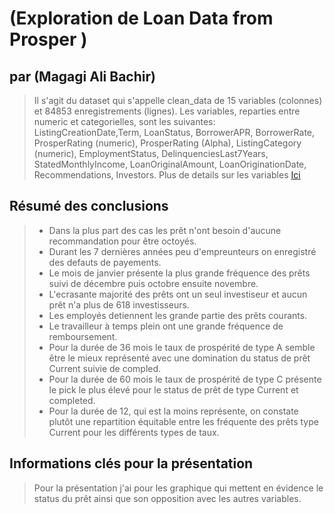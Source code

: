 
# (Exploration de Loan Data from Prosper )
## par (Magagi Ali Bachir)

> Il s'agit du dataset qui s'appelle clean_data de 15 variables (colonnes) et 84853 enregistrements (lignes). Les variables, reparties entre numeric et categorielles, sont les suivantes: ListingCreationDate,Term, LoanStatus, BorrowerAPR, BorrowerRate, ProsperRating (numeric), ProsperRating (Alpha),	ListingCategory (numeric), EmploymentStatus, DelinquenciesLast7Years, StatedMonthlyIncome, LoanOriginalAmount, LoanOriginationDate, Recommendations, Investors. Plus de details sur les variables <a href="https://docs.google.com/spreadsheets/d/1gDyi_L4UvIrLTEC6Wri5nbaMmkGmLQBk-Yx3z0XDEtI/edit#gid=0">Ici</a>

## Résumé des conclusions

> - Dans la plus part des cas les prêt n'ont besoin d'aucune recommandation pour être octoyés.
> - Durant les 7 dernières années peu d'empreunteurs on enregistré des defauts de payements.
> - Le mois de janvier présente la plus grande fréquence des prêts suivi de décembre puis octobre ensuite novembre.
> - L'ecrasante majorité des prêts ont un seul investiseur et aucun prêt n'a plus de 618 investisseurs.
> - Les employés detiennent les grande partie des prêts courants. 
> - Le travailleur à temps plein ont une grande fréquence de remboursement.
> - Pour la durée de 36 mois le taux de prospérité de type A semble être le mieux représenté avec une domination du status de prêt Current suivie de compled.
> - Pour la durée de 60 mois le taux de prospérité de type C présente le pick le plus élevé pour le status de prêt de type Current et completed.
> - Pour la durée de 12, qui est la moins représente, on constate plutôt une repartition équitable entre les fréquente des prêts type Current pour les différents types de taux.

## Informations clés pour la présentation

> Pour la présentation j'ai pour les graphique qui mettent en évidence le status du prêt ainsi que son opposition avec les autres variables.
